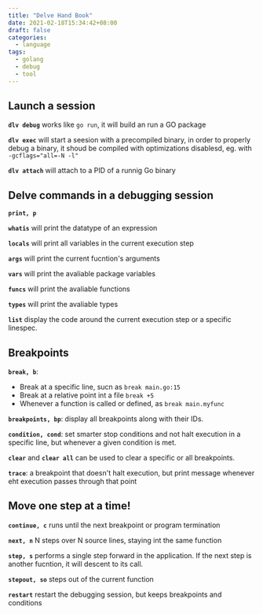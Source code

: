 ```yaml
---
title: "Delve Hand Book"
date: 2021-02-18T15:34:42+08:00
draft: false
categories:
  - language
tags:
  - golang
  - debug
  - tool
---
```


## Launch a session

**`dlv debug`** works like `go run`, it will build an run a GO package

**`dlv exec`** will start a seesion with a precompiled binary, in order to properly debug a binary,
          it shoud be compiled with optimizations disablesd, eg. with `-gcflags="all=-N -l"`

**`dlv attach`** will attach to a PID of a runnig Go binary

## Delve commands in a debugging session

**`print, p`**

**`whatis`** will print the datatype of an expression

**`locals`** will print all variables in the current execution step

**`args`** will print the current fucntion's arguments

**`vars`** will print the avaliable package variables

**`funcs`** will print the avaliable functions

**`types`** will print the avaliable types

**`list`** display the code around the current execution step or a specific linespec.

## Breakpoints

**`break, b`**:
- Break at a specific line, sucn as `break main.go:15`
- Break at a relative point int a file `break +5`
- Whenever a function is called or defined, as `break main.myfunc`

**`breakpoints, bp`**: display all breakpoints along with their IDs.

**`condition, cond`**: set smarter stop conditions and not halt execution in a specific line, but whenever a
given condition is met.

**`clear`** and **`clear all`** can be used to clear a specific or all breakpoints.

**`trace`**: a breakpoint that doesn't halt execution, but print message whenever eht execution passes
through that point

## Move one step at a time!

**`continue, c`** runs until the next breakpoint or program termination

**`next, n`** N steps over N source lines, staying int the same function

**`step, s`** performs a single step forward in the application. If the next step is another fucntion,
it will descent to its call.

**`stepout, so`** steps out of the current function

**`restart`** restart the debugging session, but keeps breakpoints and conditions
